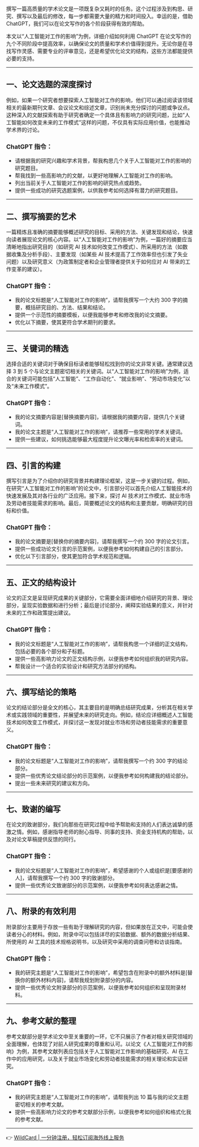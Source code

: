 撰写一篇高质量的学术论文是一项既复杂又耗时的任务。这个过程涉及到构思、研究、撰写以及最后的修改，每一步都需要大量的精力和时间投入。幸运的是，借助 ChatGPT，我们可以在论文写作的各个阶段获得有效的帮助。

本文以“人工智能对工作的影响”为例，详细介绍如何利用 ChatGPT 在论文写作的九个不同阶段中提高效率，以确保论文的质量和学术价值得到提升。无论你是在寻找写作灵感、需要专业的评审意见，还是希望优化论文的结构，这些方法都能提供必要的支持。

---

## 一、论文选题的深度探讨

例如，如果一个研究者想要探索人工智能对工作的影响，他们可以通过阅读该领域相关的最新期刊文章、会议论文和综述文章，识别尚未充分探讨的问题或争议点。这种深入的文献探索有助于研究者确定一个具体且有影响力的研究问题，比如“人工智能如何改变未来的工作模式”这样的问题，不仅具有实际应用价值，也能推动学术界的讨论。

### ChatGPT 指令：
- 请根据我的研究兴趣和学术背景，帮我构思几个关于人工智能对工作的影响的研究题目。
- 帮我找到一些高影响力的文献，以更好地理解人工智能对工作的影响。
- 列出当前关于人工智能对工作的影响的研究热点或趋势。
- 提供一些成功的研究选题案例，以供我参考如何选择有潜力的研究题目。

---

## 二、撰写摘要的艺术

一篇精炼且准确的摘要能够概述研究的目标、采用的方法、关键发现和结论，快速向读者展现论文的核心内容。以“人工智能对工作的影响”为例，一篇好的摘要应当清晰地指出研究目的（如研究 AI 技术如何改变工作模式）、所采用的方法（如数据收集及分析手段）、主要发现（如某些 AI 技术提高了工作效率但也引发了失业问题）以及研究意义（为政策制定者和企业管理者提供关于如何应对 AI 带来的工作变革的建议）。

### ChatGPT 指令：
- 我的论文标题是“人工智能对工作的影响”，请帮我撰写一个大约 300 字的摘要，概括研究目的、方法、结果和结论。
- 提供一个示范性的摘要模板，以便我能够参考和修改我的论文摘要。
- 优化以下摘要，使其更符合学术期刊的要求。

---

## 三、关键词的精选

选择合适的关键词对于确保目标读者能够轻松找到你的论文非常关键。通常建议选择 3 到 5 个与论文主题密切相关的关键词。以“人工智能对工作的影响”为例，适合的关键词可能包括“人工智能”、“工作自动化”、“就业影响”、“劳动市场变化”以及“未来工作模式”。

### ChatGPT 指令：
- 我的论文摘要内容是[替换摘要内容]，请根据我的摘要内容，提供几个关键词。
- 我的论文主题是“人工智能对工作的影响”，请推荐一些常用的学术关键词。
- 提供一些建议，如何挑选能够最大程度提升论文曝光率和检索率的关键词。

---

## 四、引言的构建

撰写引言是为了介绍你的研究背景并构建理论框架，这是一步关键的过程。例如，在研究“人工智能对工作的影响”的论文中，引言部分可以首先介绍人工智能技术的快速发展及其对各行业的广泛应用。接下来，探讨 AI 技术对工作模式、就业市场及劳动者技能需求的影响。最后，简要概述论文的结构和主要贡献，明确研究的目标和价值。

### ChatGPT 指令：
- 我的论文摘要是[替换你的摘要内容]，请帮我撰写一个约 300 字的论文引言。
- 提供一些成功论文引言的示范案例，以便我参考如何构建自己的引言部分。
- 优化以下引言部分，使其更加符合学术规范和逻辑。

---

## 五、正文的结构设计

论文的正文是呈现研究成果的关键部分，它需要全面详细地介绍研究的背景、理论部分，呈现实验数据和进行分析；最后是讨论部分，阐释实验结果的意义，并针对未来的工作和政策提出建议。

### ChatGPT 指令：
- 我的论文标题是“人工智能对工作的影响”，请帮我构思一个详细的正文结构，包括必要的各个部分和子标题。
- 提供一些高影响力论文的正文结构示例，以便我参考如何组织我的研究内容。
- 帮我设计一个适合的实验设计和研究方法部分的结构。

---

## 六、撰写结论的策略

论文的结论部分是全文的核心，其主要目的是明确总结研究成果，分析其在相关学术或实践领域的重要性，并展望未来的研究走向。例如，结论应详细概述人工智能技术如何改变工作模式，并探讨这一发现对就业市场和劳动者技能需求的重要意义。

### ChatGPT 指令：
- 我的论文标题是“人工智能对工作的影响”，请帮我撰写一个约 300 字的结论部分。
- 提供一些优秀论文结论部分的示范案例，以便我参考如何构建我的结论部分。
- 提出一些未来研究的建议和方向。

---

## 七、致谢的编写

在论文的致谢部分，我们向那些在研究过程中给予帮助和支持的人们表达诚挚的感激之情。例如，感谢指导老师的耐心指导、同事的支持、资金支持机构的帮助，以及对论文草稿提供反馈的同行。

### ChatGPT 指令：
- 我的论文标题是“人工智能对工作的影响”，希望感谢的个人或组织是[要感谢的人]，请帮我撰写一个约 300 字的致谢部分。
- 提供一些优秀论文致谢部分的示范案例，以便我参考如何表达感谢之情。

---

## 八、附录的有效利用

附录部分主要用于存放一些有助于理解研究的内容，但如果放在正文中，可能会使读者分心的材料。例如，附录中可以包括详尽的实验数据、额外的数据分析结果、所使用的 AI 工具的技术规格说明书，以及研究中采用的调查问卷和访谈指南。

### ChatGPT 指令：
- 我的研究主题是“人工智能对工作的影响”，希望包含在附录中的额外材料是[替换你的额外材料内容]，请帮我规划附录部分的内容。
- 提供一些优秀论文附录部分的示范案例，以便我参考如何组织和呈现附录材料。

---

## 九、参考文献的整理

参考文献部分是学术论文中至关重要的一环，它不只展示了作者对相关研究领域的全面理解，也体现了对前人研究成果的尊重和认可。以论文《人工智能对工作的影响》为例，其参考文献列表应包括关于人工智能对工作影响的基础研究、AI 在工作中的应用研究，以及关于就业市场变化和劳动者技能需求的相关理论和实证研究。

### ChatGPT 指令：
- 我的研究主题是“人工智能对工作的影响”，请帮我列出 10 篇与我的论文主题密切相关的参考文献。
- 提供一些高影响力论文的参考文献部分示例，以便我参考如何组织和格式化我的参考文献。

---

👉 [WildCard | 一分钟注册，轻松订阅海外线上服务](https://bit.ly/bewildcard)